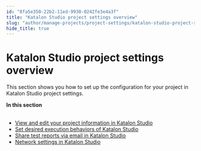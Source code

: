 ```yaml
---
id: "8fa5e350-22b2-11ed-9930-0242fe3e4a3f"
title: "Katalon Studio project settings overview"
slug: "author/manage-projects/project-settings/katalon-studio-project-settings-overview"
hide_title: true
---
```


# <a id="concept-8565" class="anchor_top_offset"/><a id="ariaid-title1" class="anchor_top_offset"/><span xmlns="http://www.w3.org/1999/xhtml" className="ph">Katalon Studio</span>  project settings overview

<p xmlns="http://www.w3.org/1999/xhtml" className="p">This section shows you how to  set up the configuration for your project in <span className="ph">Katalon Studio</span> project settings.</p> 
<nav xmlns="http://www.w3.org/1999/xhtml" role="navigation" className="related-links"><div className="linklist"><strong>In this section</strong><br /><br /><ul className="linklist"><li className="linklist"><a className="link" href="/author/manage-projects/project-settings/view-and-edit-your-project-information-in-katalon-studio">View and edit your project information in Katalon Studio</a></li><li className="linklist"><a className="link" href="/author/manage-projects/project-settings/set-desired-execution-behaviors-of-katalon-studio">Set desired execution behaviors of Katalon Studio</a></li><li className="linklist"><a className="link" href="/analyze/reports/manage-reports/share-test-reports-via-email-in-katalon-studio">Share test reports via email in Katalon Studio</a></li><li className="linklist"><a className="link" href="/author/manage-projects/project-settings/network-settings-in-katalon-studio">Network settings in Katalon Studio</a></li></ul></div></nav> 
